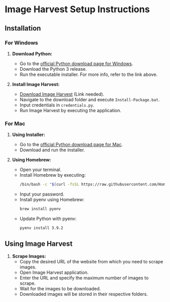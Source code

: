 # Image Harvest Setup Instructions

## Installation

### For Windows

1. **Download Python:**

   - Go to the [official Python download page for Windows](https://www.python.org/downloads/windows/).
   - Download the Python 3 release.
   - Run the executable installer. For more info, refer to the link above.

2. **Install Image Harvest:**
   - [Download Image Harvest](#link-to-download) (Link needed).
   - Navigate to the download folder and execute `Install-Package.bat`.
   - Input credentials in `credentials.py`.
   - Run Image Harvest by executing the application.

### For Mac

1. **Using Installer:**

   - Go to the [official Python download page for Mac](https://www.python.org/downloads/mac-osx/).
   - Download and run the installer.

2. **Using Homebrew:**
   - Open your terminal.
   - Install Homebrew by executing:
     ```bash
     /bin/bash -c "$(curl -fsSL https://raw.githubusercontent.com/Homebrew/install/HEAD/install.sh)"
     ```
   - Input your password.
   - Install pyenv using Homebrew:
     ```bash
     brew install pyenv
     ```
   - Update Python with pyenv:
     ```bash
     pyenv install 3.9.2
     ```

## Using Image Harvest

1. **Scrape Images:**
   - Copy the desired URL of the website from which you need to scrape images.
   - Open Image Harvest application.
   - Enter the URL and specify the maximum number of images to scrape.
   - Wait for the images to be downloaded.
   - Downloaded images will be stored in their respective folders.
